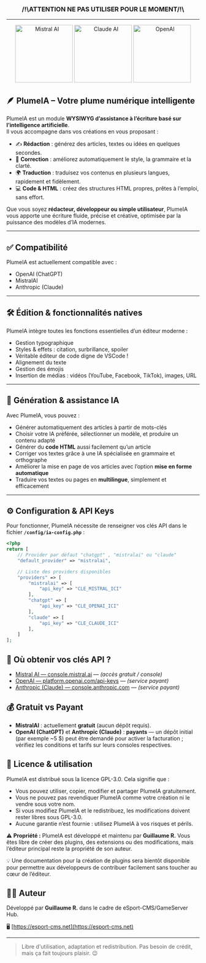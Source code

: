 <center><h3>/!\ATTENTION NE PAS UTILISER POUR LE MOMENT/!\</h3></center>
<hr />

<p align="center">
  <img src="https://logo.svgcdn.com/l/mistral-ai-8x.png" width="150" alt="Mistral AI" />
  <img src="https://upload.wikimedia.org/wikipedia/commons/thumb/8/8a/Claude_AI_logo.svg/1280px-Claude_AI_logo.svg.png" width="150" alt="Claude AI" />
  <img src="https://upload.wikimedia.org/wikipedia/commons/thumb/4/4d/OpenAI_Logo.svg/2560px-OpenAI_Logo.svg.png" width="150" alt="OpenAI" />
</p>

## 🪶 PlumeIA – Votre plume numérique intelligente

PlumeIA est un module **WYSIWYG d’assistance à l’écriture basé sur l’intelligence artificielle**.  
Il vous accompagne dans vos créations en vous proposant :

- ✍️ **Rédaction** : générez des articles, textes ou idées en quelques secondes.  
- 📝 **Correction** : améliorez automatiquement le style, la grammaire et la clarté.  
- 🌍 **Traduction** : traduisez vos contenus en plusieurs langues, rapidement et fidèlement.  
- 💻 **Code & HTML** : créez des structures HTML propres, prêtes à l’emploi, sans effort.  

Que vous soyez **rédacteur, développeur ou simple utilisateur**, PlumeIA vous apporte une écriture fluide, précise et créative, optimisée par la puissance des modèles d’IA modernes.  

---

## ✅ Compatibilité

PlumeIA est actuellement compatible avec :  
- OpenAI (ChatGPT)  
- MistralAI  
- Anthropic (Claude)  

---

## 🛠️ Édition & fonctionnalités natives

PlumeIA intègre toutes les fonctions essentielles d’un éditeur moderne :  

- Gestion typographique  
- Styles & effets : citation, surbrillance, spoiler
- Véritable éditeur de code digne de VSCode !
- Alignement du texte  
- Gestion des émojis  
- Insertion de médias : vidéos (YouTube, Facebook, TikTok), images, URL  

---

## 🤖 Génération & assistance IA

Avec PlumeIA, vous pouvez :  

- Générer automatiquement des articles à partir de mots-clés  
- Choisir votre IA préférée, sélectionner un modèle, et produire un contenu adapté  
- Générer du **code HTML** aussi facilement qu’un article  
- Corriger vos textes grâce à une IA spécialisée en grammaire et orthographe  
- Améliorer la mise en page de vos articles avec l’option **mise en forme automatique**  
- Traduire vos textes ou pages en **multilingue**, simplement et efficacement  

---

## ⚙️ Configuration & API Keys

Pour fonctionner, PlumeIA nécessite de renseigner vos clés API dans le fichier **`/config/ia-config.php`** :  

```php
<?php
return [
    // Provider par défaut "chatgpt" , "mistralai" ou "claude"
    "default_provider" => "mistralai",

    // Liste des providers disponibles
    "providers" => [
        "mistralai" => [
            "api_key" => "CLE_MISTRAL_ICI"
        ],
        "chatgpt" => [
            "api_key" => "CLE_OPENAI_ICI"
        ],
        "claude" => [
            "api_key" => "CLE_CLAUDE_ICI"
        ],
    ]
];

```

## 🔑 Où obtenir vos clés API ?

- [Mistral AI — console.mistral.ai](https://console.mistral.ai/) — *(accès gratuit / console)*
- [OpenAI — platform.openai.com/api-keys](https://platform.openai.com/api-keys) — *(service payant)*
- [Anthropic (Claude) — console.anthropic.com](https://console.anthropic.com/) — *(service payant)*

## 💰 Gratuit vs Payant

- **MistralAI** : actuellement **gratuit** (aucun dépôt requis).  
- **OpenAI (ChatGPT)** et **Anthropic (Claude)** : **payants** — un dépôt initial (par exemple ~5 $) peut être demandé pour activer la facturation ; vérifiez les conditions et tarifs sur leurs consoles respectives.

## 📜 Licence & utilisation

PlumeIA est distribué sous la licence GPL-3.0. Cela signifie que :

- Vous pouvez utiliser, copier, modifier et partager PlumeIA gratuitement.
- Vous ne pouvez pas revendiquer PlumeIA comme votre création ni le vendre sous votre nom.
- Si vous modifiez PlumeIA et le redistribuez, les modifications doivent rester libres sous GPL-3.0.
- Aucune garantie n’est fournie : utilisez PlumeIA à vos risques et périls.

⚠️ <b>Propriété :</b> PlumeIA est développé et maintenu par <b>Guillaume R.</b> Vous êtes libre de créer des plugins, des extensions ou des modifications, mais l’éditeur principal reste la propriété de son auteur.

💡 Une documentation pour la création de plugins sera bientôt disponible pour permettre aux développeurs de contribuer facilement sans toucher au cœur de l’éditeur.

## 🧑‍💻 Auteur
Développé par **Guillaume R.** dans le cadre de eSport-CMS/GameServer Hub.

🖥️ [https://esport-cms.net](https://esport-cms.net)

---

> Libre d'utilisation, adaptation et redistribution. Pas besoin de crédit, mais ça fait toujours plaisir. 😉
